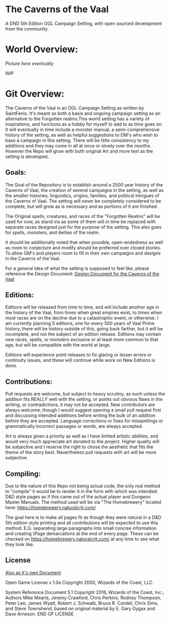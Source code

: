 # The Caverns of the Vaal
A DND 5th Edition OGL Campaign Setting, with open sourced development from the community.

# World Overview:

*Picture here eventually*

WIP

# Git Overview:

The Caverns of the Vaal is an OGL Campaign Setting as written by SaintFenix. It's meant as both a basis and ongoing campaign setting as an alternative to the Forgotten realms.This world setting has a variety of inspirations, and functions as a hobby for myself to add to as time goes on. It will eventually in time include a monster manual, a semi-comprehensive history of the setting, as well as helpful suggestions to DM's who wish to base a campaign in this setting. There will be little consistency to my additions and they may come in all at once or slowly over the months. However the Repo will grow with both original Art and more text as the setting is developed.

## Goals:

The Goal of the Repository is to establish around a 2500 year history of the Caverns of Vaal, the creation of several campaigns in the setting, as well as the smaller histories, linguistics, origins, families, and political intrigues of the Caverns of Vaal. The setting will never be completely considered to be complete, but will grow as is necessary and as portions of it are finished.

The Original spells, creatures, and races of the "Forgotten Realms" will be used for now, as stand ins as some of them will in time be replaced with separate races designed just for the purpose of the setting. This also goes for spells, monsters, and deities of the realm.

It should be additionally noted that when possible, open-endedness as well as room to conjecture and modify should be preferred over closed stories. To allow GM's and players room to fill in their own campaigns and designs in the Caverns of the Vaal.

For a general idea of what the setting is supposed to feel like, please reference the Design Document:
[Design Document for the Caverns of the Vaal](DESIGNDOCUMENT.md)

## Editions:

Editions will be released from time to time, and will include another age in the history of the Vaal, from times when great empires exist, to times when most races are on the decline due to a catastrophic event, or otherwise. I am currently planning 5 editions, one for every 500 years of Vaal Prime history, there will be history outside of this, going back farther, but it will be incomplete, and not the subject of an edition release. Editions may contain new races, spells, or monsters exclusive or at least more common to that age, but will be compatible with the world at large.

Editions will experience point releases to fix glaring or lesser errors or continuity issues, and these will continue while work on New Editions is done.


## Contributions:

 Pull requests are welcome, but subject to heavy scrutiny, as such unless the addition fits REALLY well with the setting, or points out obvious flaws in the writing, or contradictions, it may not be accepted. New contributors are always welcome, though I would suggest opening a small pull request first and discussing intended additions before writing the bulk of an addition before they are accepted. Language corrections or fixes for misspellings or grammatically incorrect passages or words, are always accepted.

 Art is always given a priority as well as I have limited artistic abilities, and would very much appreciate art donated to the project. Higher quality will be subjective and I reserve the right to chose the aesthetic that fits the theme of the story best. Nevertheless pull requests with art will be more subjective.

## Compiling:

Due to the nature of this Repo not being actual code, the only real method to "compile" it would be to render it in the form with which was intended: D&D style pages as if this came out of the actual player and Dungeon Master Manuals. The method used will be via "The Homebrewery" located here: https://homebrewery.naturalcrit.com/.

The goal here is to make all pages fit as though they were natural in a D&D 5th edition style printing and all contributions will be expected to use this method. E.G. separating large paragraphs into small concise information and creating \Page demarcations at the end of every page. These can be checked on https://homebrewery.naturalcrit.com/ at any time to see what they look like.

## License

[Also as it's own Document](LICENSE.md)

Open	Game	License	v	1.0a	Copyright	2000,	Wizards
of	the	Coast,	LLC.

System	Reference	Document	5.1 Copyright	2016,
Wizards	of	the	Coast,	Inc.;	Authors	Mike	Mearls,
Jeremy	Crawford,	Chris	Perkins,	Rodney	Thompson,
Peter	Lee,	James	Wyatt,	Robert	J.	Schwalb,	Bruce	R.
Cordell,	Chris	Sims,	and	Steve	Townshend,	based	on
original	material	by	E.	Gary	Gygax	and	Dave	Arneson.
END	OF	LICENSE
